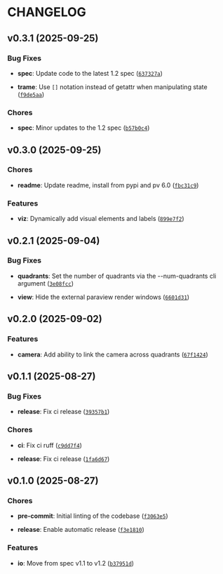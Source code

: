 # CHANGELOG


## v0.3.1 (2025-09-25)

### Bug Fixes

- **spec**: Update code to the latest 1.2 spec
  ([`637327a`](https://github.com/epicsuite/episcope/commit/637327a5b93703d657d160e15ea6484fb8962856))

- **trame**: Use `[]` notation instead of getattr when manipulating state
  ([`f9de5aa`](https://github.com/epicsuite/episcope/commit/f9de5aa3d5191d0548b5f4779e247475b1556709))

### Chores

- **spec**: Minor updates to the 1.2 spec
  ([`b57b0c4`](https://github.com/epicsuite/episcope/commit/b57b0c47bd4f2906ada19bafa19ea5bc6ac34381))


## v0.3.0 (2025-09-25)

### Chores

- **readme**: Update readme, install from pypi and pv 6.0
  ([`fbc31c9`](https://github.com/epicsuite/episcope/commit/fbc31c95522fa36ba6ae17825e9e7fadde2c8e4b))

### Features

- **viz**: Dynamically add visual elements and labels
  ([`899e7f2`](https://github.com/epicsuite/episcope/commit/899e7f2c96e305f28bee454c92cb23cb4d612fe6))


## v0.2.1 (2025-09-04)

### Bug Fixes

- **quadrants**: Set the number of quadrants via the --num-quadrants cli argument
  ([`3e08fcc`](https://github.com/epicsuite/episcope/commit/3e08fcce42cc3123e6a445b1d5baeffa894f6bf7))

- **view**: Hide the external paraview render windows
  ([`6601d31`](https://github.com/epicsuite/episcope/commit/6601d31784453585d5923f1d6ce71206145e88c2))


## v0.2.0 (2025-09-02)

### Features

- **camera**: Add ability to link the camera across quadrants
  ([`67f1424`](https://github.com/epicsuite/episcope/commit/67f1424535f5a76def33d7fd886bd1c48d876434))


## v0.1.1 (2025-08-27)

### Bug Fixes

- **release**: Fix ci release
  ([`39357b1`](https://github.com/epicsuite/episcope/commit/39357b15dfb4b0e4d7ecc55661dc28ce6330ad81))

### Chores

- **ci**: Fix ci ruff
  ([`c9dd7f4`](https://github.com/epicsuite/episcope/commit/c9dd7f4a3a34870fea5ef2cdebbaddf9efbeee69))

- **release**: Fix ci release
  ([`1fa6d67`](https://github.com/epicsuite/episcope/commit/1fa6d672685280187247568369f64b0d52e7acce))


## v0.1.0 (2025-08-27)

### Chores

- **pre-commit**: Initial linting of the codebase
  ([`f3063e5`](https://github.com/epicsuite/episcope/commit/f3063e50d37f4a6d6203524b0a25a93840058e5a))

- **release**: Enable automatic release
  ([`f3e1810`](https://github.com/epicsuite/episcope/commit/f3e18103d25cf21b6daf7101353137060aefafff))

### Features

- **io**: Move from spec v1.1 to v1.2
  ([`b37951d`](https://github.com/epicsuite/episcope/commit/b37951dfc35176b80d7223c301477826c78d7bd2))
